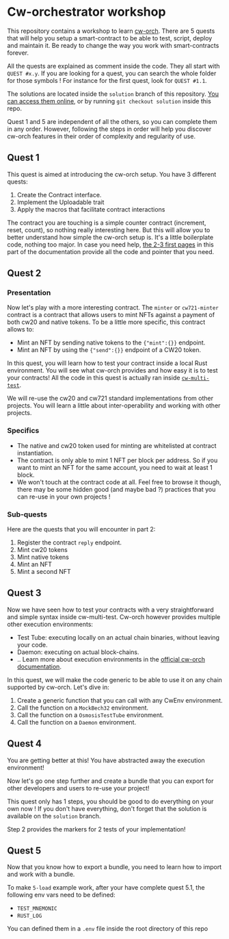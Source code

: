 # Cw-orchestrator workshop

This repository contains a workshop to learn [cw-orch](https://orchestrator.abstract.money). There are 5 quests that will help you setup a smart-contract to be able to test, script, deploy and maintain it. Be ready to change the way you work with smart-contracts forever.

All the quests are explained as comment inside the code. They all start with `QUEST #x.y`. If you are looking for a quest, you can search the whole folder for those symbols ! For instance for the first quest, look for `QUEST #1.1`.

The solutions are located inside the `solution` branch of this repository. [You can access them online](https://github.com/AbstractSDK/cw-orch-workshop/tree/solution), or by running `git checkout solution` inside this repo.

Quest 1 and 5 are independent of all the others, so you can complete them in any order. However, following the steps in order will help you discover cw-orch features in their order of complexity and regularity of use.

## Quest 1

This quest is aimed at introducing the cw-orch setup. You have 3 different quests:

1. Create the Contract interface.
2. Implement the Uploadable trait
3. Apply the macros that facilitate contract interactions

The contract you are touching is a simple counter contract (increment, reset, count), so nothing really interesting here.
But this will allow you to better understand how simple the cw-orch setup is. It's a little boilerplate code, nothing too major.
In case you need help, [the 2-3 first pages](https://orchestrator.abstract.money/contracts/index.html) in this part of the documentation provide all the code and pointer that you need.

## Quest 2

### Presentation

Now let's play with a more interesting contract.
The `minter` or `cw721-minter` contract is a contract that allows users to mint NFTs against a payment of both cw20 and native tokens. To be a little more specific, this contract allows to:

- Mint an NFT by sending native tokens to the `{"mint":{}}` endpoint.
- Mint an NFT by using the `{"send":{}}` endpoint of a CW20 token.

In this quest, you will learn how to test your contract inside a local Rust environment. You will see what cw-orch provides and how easy it is to test your contracts! All the code in this quest is actually ran inside [`cw-multi-test`](https://github.com/CosmWasm/cw-multi-test/).

We will re-use the cw20 and cw721 standard implementations from other projects. You will learn a little about inter-operability and working with other projects.

### Specifics

- The native and cw20 token used for minting are whitelisted at contract instantiation.
- The contract is only able to mint 1 NFT per block per address. So if you want to mint an NFT for the same account, you need to wait at least 1 block.
- We won't touch at the contract code at all. Feel free to browse it though, there may be some hidden good (and maybe bad ?) practices that you can re-use in your own projects !

### Sub-quests

Here are the quests that you will encounter in part 2:

1. Register the contract `reply` endpoint.
2. Mint cw20 tokens
3. Mint native tokens
4. Mint an NFT
5. Mint a second NFT

## Quest 3

Now we have seen how to test your contracts with a very straightforward and simple syntax inside cw-multi-test. Cw-orch however provides multiple other execution environments:

- Test Tube: executing locally on an actual chain binaries, without leaving your code.
- Daemon: executing on actual block-chains.
- .. Learn more about execution environments in the [official cw-orch documentation](https://orchestrator.abstract.money/).

In this quest, we will make the code generic to be able to use it on any chain supported by cw-orch. Let's dive in:

1. Create a generic function that you can call with any CwEnv environment.
2. Call the function on a `MockBech32` environment.
3. Call the function on a `OsmosisTestTube` environment.
4. Call the function on a `Daemon` environment.

## Quest 4

You are getting better at this! You have abstracted away the execution environment!

Now let's go one step further and create a bundle that you can export for other developers and users to re-use your project!

This quest only has 1 steps, you should be good to do everything on your own now ! If you don't have everything, don't forget that the solution is available on the `solution` branch.

Step 2 provides the markers for 2 tests of your implementation!

## Quest 5

Now that you know how to export a bundle, you need to learn how to import and work with a bundle.

To make `5-load` example work, after your have complete quest 5.1, the following env vars need to be defined:

- `TEST_MNEMONIC`
- `RUST_LOG`

You can defined them in a `.env` file inside the root directory of this repo
